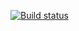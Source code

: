 [![Build status](https://ci.appveyor.com/api/projects/status/h94p1o30u9oemn36?svg=true)](https://ci.appveyor.com/project/MaximSIT/5-carddelivery)